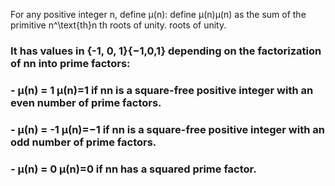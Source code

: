 
For any positive integer n,
define μ(n):
  define μ(n)μ(n) as the sum of the primitive n^\text{th}n th
  roots of unity.
  roots of unity.

### It has values in \{-1, 0, 1\}{−1,0,1} depending on the factorization of nn into prime factors:

### - μ(n) = 1  μ(n)=1 if nn is a square-free positive integer with an even number of prime factors.
### - μ(n) = -1 μ(n)=−1 if nn is a square-free positive integer with an odd number of prime factors.
### - μ(n) = 0  μ(n)=0 if nn has a squared prime factor.
